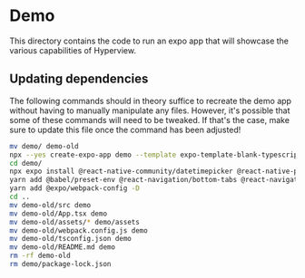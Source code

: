 # Demo

This directory contains the code to run an expo app that will showcase the various capabilities of Hyperview.

## Updating dependencies

The following commands should in theory suffice to recreate the demo app without having to manually manipulate any files.
However, it's possible that some of these commands will need to be tweaked. If that's the case, make sure to update this file once the command has been adjusted!

```sh
mv demo/ demo-old
npx --yes create-expo-app demo --template expo-template-blank-typescript
cd demo/
npx expo install @react-native-community/datetimepicker @react-native-picker/picker react-native-gesture-handler react-native-safe-area-context react-native-screens react-native-web react-native-webview
yarn add @babel/preset-env @react-navigation/bottom-tabs @react-navigation/native @react-navigation/stack @types/react moment react-dom typescript hyperview
yarn add @expo/webpack-config -D
cd ..
mv demo-old/src demo
mv demo-old/App.tsx demo
mv demo-old/assets/* demo/assets
mv demo-old/webpack.config.js demo
mv demo-old/tsconfig.json demo
mv demo-old/README.md demo
rm -rf demo-old
rm demo/package-lock.json
```
